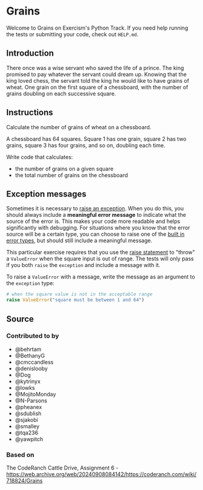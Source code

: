 # Grains

Welcome to Grains on Exercism's Python Track.
If you need help running the tests or submitting your code, check out `HELP.md`.

## Introduction

There once was a wise servant who saved the life of a prince.
The king promised to pay whatever the servant could dream up.
Knowing that the king loved chess, the servant told the king he would like to have grains of wheat.
One grain on the first square of a chessboard, with the number of grains doubling on each successive square.

## Instructions

Calculate the number of grains of wheat on a chessboard.

A chessboard has 64 squares.
Square 1 has one grain, square 2 has two grains, square 3 has four grains, and so on, doubling each time.

Write code that calculates:

- the number of grains on a given square
- the total number of grains on the chessboard

## Exception messages

Sometimes it is necessary to [raise an exception](https://docs.python.org/3/tutorial/errors.html#raising-exceptions). When you do this, you should always include a **meaningful error message** to indicate what the source of the error is. This makes your code more readable and helps significantly with debugging. For situations where you know that the error source will be a certain type, you can choose to raise one of the [built in error types](https://docs.python.org/3/library/exceptions.html#base-classes), but should still include a meaningful message.

This particular exercise requires that you use the [raise statement](https://docs.python.org/3/reference/simple_stmts.html#the-raise-statement) to "throw" a `ValueError` when the square input is out of range. The tests will only pass if you both `raise` the `exception` and include a message with it.

To raise a `ValueError` with a message, write the message as an argument to the `exception` type:

```python
# when the square value is not in the acceptable range        
raise ValueError("square must be between 1 and 64")
```

## Source

### Contributed to by

- @behrtam
- @BethanyG
- @cmccandless
- @denislooby
- @Dog
- @kytrinyx
- @lowks
- @MojitoMonday
- @N-Parsons
- @pheanex
- @sdublish
- @sjakobi
- @smalley
- @tqa236
- @yawpitch

### Based on

The CodeRanch Cattle Drive, Assignment 6 - <https://web.archive.org/web/20240908084142/https://coderanch.com/wiki/718824/Grains>
